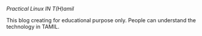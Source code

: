 *Practical Linux IN T(H)amil*

This blog creating for educational purpose only. People can understand the technology in TAMIL.
